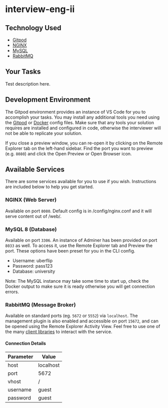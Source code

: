 # interview-eng-ii

## Technology Used

- [Gitpod](https://gitpod.io)
- [NGINX](https://nginx.org)
- [MySQL](https://dev.mysql.com/doc/refman/8.0/en/)
- [RabbitMQ](https://www.rabbitmq.com/)

## Your Tasks

Test description here.

## Development Environment

The Gitpod environment provides an instance of VS Code for you to accomplish your tasks.  You may install any additional tools you need using the [Gitpod](https://www.gitpod.io/docs/getting-started) or [Docker](https://docs.docker.com/compose/) config files.  Make sure that any tools your solution requires are installed and  configured in code, otherwise the interviewer will not be able to replicate your solution.

If you close a preview window, you can re-open it by clicking on the Remote Explorer tab on the left-hand sidebar.  Find the port you want to preview (e.g. `8080`) and click the Open Preview or Open Browser icon.

## Available Services

There are some services available for you to use if you wish. Instructions are included below to help you get started.

### NGINX (Web Server)

Available on port `8080`.  Default config is in /config/nginx.conf and it will serve content out of /web/.

### MySQL 8 (Database)

Available on port `3306`.  An instance of Adminer has been provided on port `8033` as well.  To access it, use the Remote Explorer tab and Preview the port.  These options have been preset for you in the CLI config.

- Username: uberflip
- Password: pass123
- Database: university

Note: The MySQL instance may take some time to start up, check the Docker output to make sure it is ready otherwise you will get connection errors.

### RabbitMQ (Message Broker)

Available on standard ports (eg. `5672` or `5552`) via `localhost`. The management plugin is also enabled and accessible on port `15672`, and can be opened using the Remote Explorer Activity View. Feel free to use one of the many [client libraries](https://www.rabbitmq.com/devtools.html) to interact with the service.

#### Connection Details

| Parameter | Value     |
| ----------| --------- |
| host      | localhost |
| port      | 5672      |
| vhost     | /         |
| username  | guest     |
| password  | guest     |

